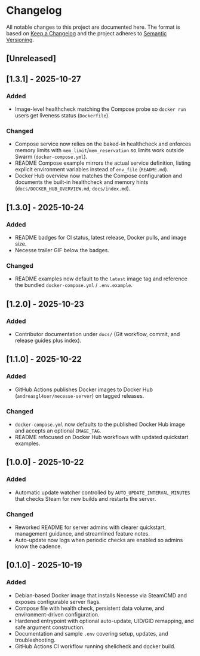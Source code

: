 # Changelog

All notable changes to this project are documented here. The format is based on [Keep a Changelog](https://keepachangelog.com/en/1.0.0/) and the project adheres to [Semantic Versioning](https://semver.org/spec/v2.0.0.html).

## [Unreleased]

## [1.3.1] - 2025-10-27
### Added
- Image-level healthcheck matching the Compose probe so `docker run` users get liveness status (`Dockerfile`).
### Changed
- Compose service now relies on the baked-in healthcheck and enforces memory limits with `mem_limit`/`mem_reservation` so limits work outside Swarm (`docker-compose.yml`).
- README Compose example mirrors the actual service definition, listing explicit environment variables instead of `env_file` (`README.md`).
- Docker Hub overview now matches the Compose configuration and documents the built-in healthcheck and memory hints (`docs/DOCKER_HUB_OVERVIEW.md`, `docs/index.md`).

## [1.3.0] - 2025-10-24
### Added
- README badges for CI status, latest release, Docker pulls, and image size.
- Necesse trailer GIF below the badges.
### Changed
- README examples now default to the `latest` image tag and reference the bundled `docker-compose.yml` / `.env.example`.

## [1.2.0] - 2025-10-23
### Added
- Contributor documentation under `docs/` (Git workflow, commit, and release guides plus index).

## [1.1.0] - 2025-10-22
### Added
- GitHub Actions publishes Docker images to Docker Hub (`andreasgl4ser/necesse-server`) on tagged releases.
### Changed
- `docker-compose.yml` now defaults to the published Docker Hub image and accepts an optional `IMAGE_TAG`.
- README refocused on Docker Hub workflows with updated quickstart examples.

## [1.0.0] - 2025-10-22
### Added
- Automatic update watcher controlled by `AUTO_UPDATE_INTERVAL_MINUTES` that checks Steam for new builds and restarts the server.
### Changed
- Reworked README for server admins with clearer quickstart, management guidance, and streamlined feature notes.
- Auto-update now logs when periodic checks are enabled so admins know the cadence.

## [0.1.0] - 2025-10-19
### Added
- Debian-based Docker image that installs Necesse via SteamCMD and exposes configurable server flags.
- Compose file with health check, persistent data volume, and environment-driven configuration.
- Hardened entrypoint with optional auto-update, UID/GID remapping, and safe argument construction.
- Documentation and sample `.env` covering setup, updates, and troubleshooting.
- GitHub Actions CI workflow running shellcheck and docker build.
